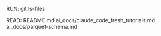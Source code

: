 RUN: git ls-files

READ: README.md ai_docs/claude_code_fresh_tutorials.md ai_docs/parquet-schema.md
